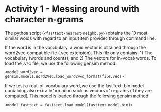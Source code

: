 # Activity 1 - Messing around with character n-grams

The python script (`<fasttext-nearest-neighb.py>`) obtains the 10 most similar words with regard to an input item provided through command line.

If the word is in the vocabulary, a word vector is obtained through the word2vec-compatible file (.vec extension). This file only contains: 1) The vocabulary (words and counts); and 2) The vectors for in-vocab words. To load the .vec file, we use the following gensim method: 

`<model_word2vec = gensim.models.Word2Vec.load_word2vec_format(file.vec)>`

If we test an out-of-vocabulary word, we use the fastText .bin model containing also extra information such as vectors of n-grams (if they are computed). This model is loaded through the following gensim method:

`<model_fasttext = fasttext.load_model(fasttext_model.bin)>`
